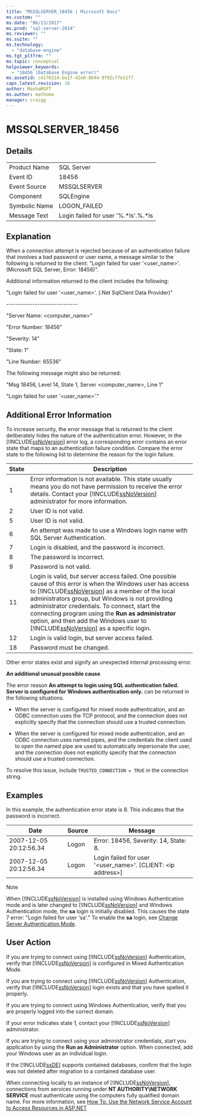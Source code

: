 ```yaml
---
title: "MSSQLSERVER_18456 | Microsoft Docs"
ms.custom: ""
ms.date: "06/13/2017"
ms.prod: "sql-server-2014"
ms.reviewer: ""
ms.suite: ""
ms.technology: 
  - "database-engine"
ms.tgt_pltfrm: ""
ms.topic: conceptual
helpviewer_keywords: 
  - "18456 (Database Engine error)"
ms.assetid: c417631d-be1f-42e0-8844-9f92c77e11f7
caps.latest.revision: 16
author: MashaMSFT
ms.author: mathoma
manager: craigg
---
```

# MSSQLSERVER_18456
    
## Details  
  
|||  
|-|-|  
|Product Name|SQL Server|  
|Event ID|18456|  
|Event Source|MSSQLSERVER|  
|Component|SQLEngine|  
|Symbolic Name|LOGON_FAILED|  
|Message Text|Login failed for user '%.*ls'.%.\*ls|  
  
## Explanation  
 When a connection attempt is rejected because of an authentication failure that involves a bad password or user name, a message similar to the following is returned to the client:  "Login failed for user '<user_name>'. (Microsoft SQL Server, Error: 18456)".  
  
 Additional information returned to the client includes the following:  
  
 "Login failed for user '<user_name>'. (.Net SqlClient Data Provider)"  
  
 -----------------------------\-  
  
 "Server Name: <computer_name>"  
  
 "Error Number: 18456"  
  
 "Severity: 14"  
  
 "State: 1"  
  
 "Line Number: 65536"  
  
 The following message might also be returned:  
  
 "Msg 18456, Level 14, State 1, Server <computer_name>, Line 1"  
  
 "Login failed for user '<user_name>'."  
  
## Additional Error Information  
 To increase security, the error message that is returned to the client deliberately hides the nature of the authentication error. However, in the [!INCLUDE[ssNoVersion](../../includes/ssnoversion-md.md)] error log, a corresponding error contains an error state that maps to an authentication failure condition. Compare the error state to the following list to determine the reason for the login failure.  
  
|State|Description|  
|-----------|-----------------|  
|1|Error information is not available. This state usually means you do not have permission to receive the error details. Contact your [!INCLUDE[ssNoVersion](../../includes/ssnoversion-md.md)] administrator for more information.|  
|2|User ID is not valid.|  
|5|User ID is not valid.|  
|6|An attempt was made to use a Windows login name with SQL Server Authentication.|  
|7|Login is disabled, and the password is incorrect.|  
|8|The password is incorrect.|  
|9|Password is not valid.|  
|11|Login is valid, but server access failed. One possible cause of this error is when the Windows user has access to [!INCLUDE[ssNoVersion](../../includes/ssnoversion-md.md)] as a member of the local administrators group, but Windows is not providing administrator credentials. To connect, start the connecting program using the **Run as administrator** option, and then add the Windows user to [!INCLUDE[ssNoVersion](../../includes/ssnoversion-md.md)] as a specific login.|  
|12|Login is valid login, but server access failed.|  
|18|Password must be changed.|  
  
 Other error states exist and signify an unexpected internal processing error.  
  
 **An additional unusual possible cause**  
  
 The error reason **An attempt to login using SQL authentication failed. Server is configured for Windows authentication only.** can be returned in the following situations.  
  
-   When the server is configured for mixed mode authentication, and an ODBC connection uses the TCP protocol, and the connection does not explicitly specify that the connection should use a trusted connection.  
  
-   When the server is configured for mixed mode authentication, and an ODBC connection uses named pipes, and the credentials the client used to open the named pipe are used to automatically impersonate the user, and the connection does not explicitly specify that the connection should use a trusted connection.  
  
 To resolve this issue, include `TRUSTED_CONNECTION = TRUE` in the connection string.  
  
## Examples  
 In this example, the authentication error state is 8. This indicates that the password is incorrect.  
  
|Date|Source|Message|  
|----------|------------|-------------|  
|2007-12-05 20:12:56.34|Logon|Error: 18456, Severity: 14, State: 8.|  
|2007-12-05 20:12:56.34|Logon|Login failed for user '<user_name>'. [CLIENT: \<ip address>]|  
  
> [!NOTE]  
>  When [!INCLUDE[ssNoVersion](../../includes/ssnoversion-md.md)] is installed using Windows Authentication mode and is later changed to [!INCLUDE[ssNoVersion](../../includes/ssnoversion-md.md)] and Windows Authentication mode, the **sa** login is initially disabled. This causes the state 7 error: "Login failed for user 'sa'." To enable the **sa** login, see [Change Server Authentication Mode](../../database-engine/configure-windows/change-server-authentication-mode.md).  
  
## User Action  
 If you are trying to connect using [!INCLUDE[ssNoVersion](../../includes/ssnoversion-md.md)] Authentication, verify that [!INCLUDE[ssNoVersion](../../includes/ssnoversion-md.md)] is configured in Mixed Authentication Mode.  
  
 If you are trying to connect using [!INCLUDE[ssNoVersion](../../includes/ssnoversion-md.md)] Authentication, verify that [!INCLUDE[ssNoVersion](../../includes/ssnoversion-md.md)] login exists and that you have spelled it properly.  
  
 If you are trying to connect using Windows Authentication, verify that you are properly logged into the correct domain.  
  
 If your error indicates state 1, contact your [!INCLUDE[ssNoVersion](../../includes/ssnoversion-md.md)] administrator.  
  
 If you are trying to connect using your administrator credentials, start you application by using the **Run as Administrator** option. When connected, add your Windows user as an individual login.  
  
 If the [!INCLUDE[ssDE](../../includes/ssde-md.md)] supports contained databases, confirm that the login was not deleted after migration to a contained database user.  
  
 When connecting locally to an instance of [!INCLUDE[ssNoVersion](../../includes/ssnoversion-md.md)], connections from services running under **NT AUTHORITY\NETWORK SERVICE** must authenticate using the computers fully qualified domain name. For more information, see [How To: Use the Network Service Account to Access Resources in ASP.NET](http://msdn.microsoft.com/library/ff647402.aspx)  
  
  

